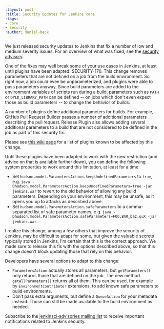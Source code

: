 ```yaml
---
:layout: post
:title: Security updates for Jenkins core
:tags:
- core
- security
:author: daniel-beck
---
```

We just released security updates to Jenkins that fix a number of low and medium severity issues. For an overview of what was fixed, see the [security advisory](https://wiki.jenkins-ci.org/display/SECURITY/Jenkins+Security+Advisory+2016-05-11).

One of the fixes may well break some of your use cases in Jenkins, at least until plugins have been adapted: SECURITY-170. This change removes parameters that are not defined on a job from the build environment. So, right now, a job could even be unparameterized, and plugins were able to pass parameters anyway. Since build parameters are added to the environment variables of scripts run during a build, parameters such as `PATH` or `DYLD_LIBRARY_PATH` can be defined -- on jobs which don't even expect those as build parameters -- to change the behavior of builds.

A number of plugins define additional parameters for builds. For example, GitHub Pull Request Builder passes a number of additional parameters describing the pull request. Release Plugin also allows adding several additional parameters to a build that are not considered to be defined in the job as part of this security fix.

Please see [this wiki page](https://wiki.jenkins-ci.org/display/JENKINS/Plugins+affected+by+fix+for+SECURITY-170) for a list of plugins known to be affected by this change.

Until these plugins have been adapted to work with the new restriction (and advice on that is available further down), you can define the following system properties to work around this limitation, at least for a time:

* Set `hudson.model.ParametersAction.keepUndefinedParameters` to `true`, e.g. `java -Dhudson.model.ParametersAction.keepUndefinedParameters=true -jar jenkins.war` to revert to the old behavior of allowing any build parameters. Depending on your environment, this may be unsafe, as it opens you up to attacks as described above.
* Set `hudson.model.ParametersAction.safeParameters` to a comma-separated list of safe parameter names, e.g. `java -Dhudson.model.ParametersAction.safeParameters=FOO,BAR_baz,quX -jar jenkins.war`.

I realize this change, among a few others that improve the security of Jenkins, may be difficult to adapt for some, but given the valuable secrets typically stored in Jenkins, I'm certain that this is the correct approach. We made sure to release this fix with the options described above, so that this change doesn't block updating those that rely on this behavior.

Developers have several options to adapt to this change:

* `ParametersAction` actually stores all parameters, but `getParameters()` only returns those that are defined on the job. The new method `getAllParameters()` returns all of them. This can be used, for example by `EnvironmentContributor` extensions, to add known safe parameters to build environments.
* Don't pass extra arguments, but define a `QueueAction` for your metadata instead. Those can still be made available to the build environment as needed.

Subscribe to the [jenkinsci-advisories mailing list](/content/mailing-lists) to receive important notifications related to Jenkins security.
